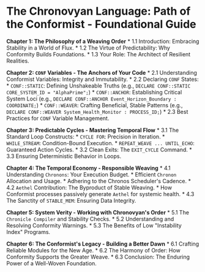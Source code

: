 # The Chronovyan Language: Path of the Conformist - Foundational Guide

**Chapter 1: The Philosophy of a Weaving Order**
    * 1.1 Introduction: Embracing Stability in a World of Flux.
    * 1.2 The Virtue of Predictability: Why Conformity Builds Foundations.
    * 1.3 Your Role: The Architect of Resilient Realities.

**Chapter 2: `CONF` Variables - The Anchors of Your Code**
    * 2.1 Understanding Conformist Variables: Integrity and Immutability.
    * 2.2 Declaring `CONF` States:
        * `CONF::STATIC`: Defining Unshakeable Truths (e.g., `DECLARE CONF::STATIC CORE_SYSTEM_ID = "AlphaPrime";`)
        * `CONF::ANCHOR`: Establishing Critical System Loci (e.g., `DECLARE CONF::ANCHOR Event_Horizon_Boundary : COORDINATE;`)
        * `CONF::WEAVER`: Crafting Beneficial, Stable Patterns (e.g., `DECLARE CONF::WEAVER System_Health_Monitor : PROCESS_ID;`)
    * 2.3 Best Practices for `CONF` Variable Management.

**Chapter 3: Predictable Cycles - Mastering Temporal Flow**
    * 3.1 The Standard Loop Constructs:
        * `CYCLE FOR`: Precision in Iteration.
        * `WHILE_STREAM`: Condition-Bound Execution.
        * `REPEAT_WEAVE ... UNTIL_ECHO`: Guaranteed Action Cycles.
    * 3.2 Clean Exits: The `EXIT_CYCLE` Command.
    * 3.3 Ensuring Deterministic Behavior in Loops.

**Chapter 4: The Temporal Economy - Responsible Weaving**
    * 4.1 Understanding `Chronons`: Your Execution Budget.
        * Efficient `Chronon` Allocation and Usage.
        * Adhering to the Chronos Scheduler's Cadence.
    * 4.2 `Aethel` Contribution: The Byproduct of Stable Weaving.
        * How Conformist processes passively generate `Aethel` for systemic health.
    * 4.3 The Sanctity of `STABLE_MEM`: Ensuring Data Integrity.

**Chapter 5: System Verity - Working with Chronovyan's Order**
    * 5.1 The `Chronicle Compiler` and Stability Checks.
    * 5.2 Understanding and Resolving Conformity Warnings.
    * 5.3 The Benefits of Low "Instability Index" Programs.

**Chapter 6: The Conformist's Legacy - Building a Better Dawn**
    * 6.1 Crafting Reliable Modules for the New Age.
    * 6.2 The Harmony of Order: How Conformity Supports the Greater Weave.
    * 6.3 Conclusion: The Enduring Power of a Well-Woven Foundation.